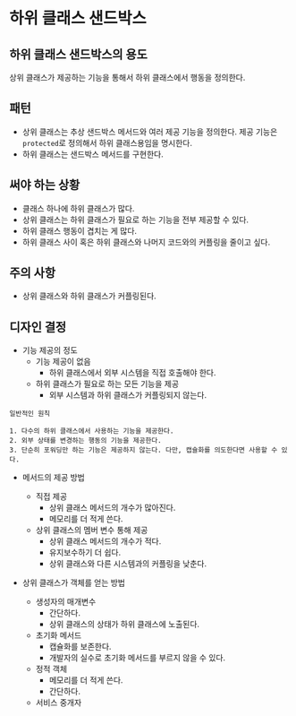 # 하위 클래스 샌드박스
## 하위 클래스 샌드박스의 용도
상위 클래스가 제공하는 기능을 통해서 하위 클래스에서 행동을 정의한다.

## 패턴
* 상위 클래스는 추상 샌드박스 메서드와 여러 제공 기능을 정의한다. 제공 기능은 `protected`로 정의해서 하위 클래스용임을 명시한다.
* 하위 클래스는 샌드박스 메서드를 구현한다.

## 써야 하는 상황
* 클래스 하나에 하위 클래스가 많다.
* 상위 클래스는 하위 클래스가 필요로 하는 기능을 전부 제공할 수 있다.
* 하위 클래스 행동이 겹치는 게 많다.
* 하위 클래스 사이 혹은 하위 클래스와 나머지 코드와의 커플링을 줄이고 싶다.

## 주의 사항
* 상위 클래스와 하위 클래스가 커플링된다.

## 디자인 결정
* 기능 제공의 정도
    * 기능 제공이 없음
        * 하위 클래스에서 외부 시스템을 직접 호출해야 한다.
    * 하위 클래스가 필요로 하는 모든 기능을 제공
        * 외부 시스템과 하위 클래스가 커플링되지 않는다.
~~~
일반적인 원칙

1. 다수의 하위 클래스에서 사용하는 기능을 제공한다.
2. 외부 상태를 변경하는 행동의 기능을 제공한다.
3. 단순히 포워딩만 하는 기능은 제공하지 않는다. 다만, 캡슐화를 의도한다면 사용할 수 있다.
~~~

* 메서드의 제공 방법
    * 직접 제공
        * 상위 클래스 메서드의 개수가 많아진다.
        * 메모리를 더 적게 쓴다.
    * 상위 클래스의 멤버 변수 통해 제공
        * 상위 클래스 메서드의 개수가 적다.
        * 유지보수하기 더 쉽다.
        * 상위 클래스와 다른 시스템과의 커플링을 낮춘다.

* 상위 클래스가 객체를 얻는 방법
    * 생성자의 매개변수
        * 간단하다.
        * 상위 클래스의 상태가 하위 클래스에 노출된다.
    * 초기화 메서드
        * 캡슐화를 보존한다.
        * 개발자의 실수로 초기화 메서드를 부르지 않을 수 있다.
    * 정적 객체
        * 메모리를 더 적게 쓴다.
        * 간단하다.
    * 서비스 중개자